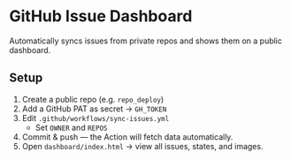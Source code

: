 # GitHub Issue Dashboard

Automatically syncs issues from private repos and shows them on a public dashboard.

## Setup
1. Create a public repo (e.g. `repo_deploy`)
2. Add a GitHub PAT as secret → `GH_TOKEN`
3. Edit `.github/workflows/sync-issues.yml`
   - Set `OWNER` and `REPOS`
4. Commit & push — the Action will fetch data automatically.
5. Open `dashboard/index.html` → view all issues, states, and images.
